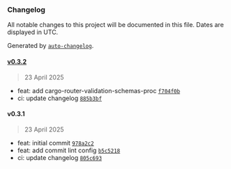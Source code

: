 ### Changelog

All notable changes to this project will be documented in this file. Dates are displayed in UTC.

Generated by [`auto-changelog`](https://github.com/CookPete/auto-changelog).

#### [v0.3.2](https://github.com/datr-tech/leith-manual-pkg-integration-test/compare/v0.3.1...v0.3.2)

> 23 April 2025

- feat: add cargo-router-validation-schemas-proc [`f704f0b`](https://github.com/datr-tech/leith-manual-pkg-integration-test/commit/f704f0bcae8954babaa259d7a62894adfff575d4)
- ci: update changelog [`885b3bf`](https://github.com/datr-tech/leith-manual-pkg-integration-test/commit/885b3bf8365184cef7209a912d09ecfb12ae949c)

#### v0.3.1

> 23 April 2025

- feat: initial commit [`978a2c2`](https://github.com/datr-tech/leith-manual-pkg-integration-test/commit/978a2c254d39d794f9de55bef5873037306f6392)
- feat: add commit lint config [`b5c5218`](https://github.com/datr-tech/leith-manual-pkg-integration-test/commit/b5c5218777b06a42e4931b6ef1efb9e999cee40f)
- ci: update changelog [`805c693`](https://github.com/datr-tech/leith-manual-pkg-integration-test/commit/805c693187e0df04cc25c6608ae0a34e06dd923a)
